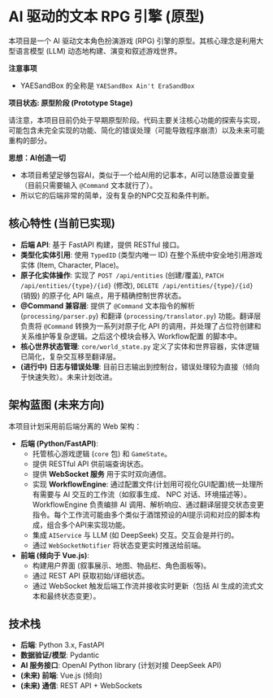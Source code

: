 # AI 驱动的文本 RPG 引擎 (原型)

本项目是一个 AI 驱动文本角色扮演游戏 (RPG) 引擎的原型。其核心理念是利用大型语言模型 (LLM) 动态地构建、演变和叙述游戏世界。

**注意事项**
- YAESandBox 的全称是 `YAESandBox Ain't EraSandBox` 

**项目状态: 原型阶段 (Prototype Stage)**

请注意，本项目目前仍处于早期原型阶段。代码主要关注核心功能的探索与实现，可能包含未完全实现的功能、简化的错误处理（可能导致程序崩溃）以及未来可能重构的部分。

**思想：AI创造一切**
- 本项目希望足够包容AI，类似于一个给AI用的记事本，AI可以随意设置变量（目前只需要输入 `@Command` 文本就行了）。
- 所以它的后端非常的简单，没有复杂的NPC交互和条件判断。

## 核心特性 (当前已实现)

*   **后端 API**: 基于 FastAPI 构建，提供 RESTful 接口。
*   **类型化实体引用**: 使用 `TypedID` (类型内唯一 ID) 在整个系统中安全地引用游戏实体 (Item, Character, Place)。
*   **原子化实体操作**: 实现了 `POST /api/entities` (创建/覆盖), `PATCH /api/entities/{type}/{id}` (修改), `DELETE /api/entities/{type}/{id}` (销毁) 的原子化 API 端点，用于精确控制世界状态。
*   **@Command 兼容层**: 提供了 `@Command` 文本指令的解析 (`processing/parser.py`) 和翻译 (`processing/translator.py`) 功能。翻译层负责将 `@Command` 转换为一系列对原子化 API 的调用，并处理了占位符创建和关系维护等复杂逻辑。之后这个模块会移入 Workflow配置 的脚本中。
*   **核心世界状态管理**: `core/world_state.py` 定义了实体和世界容器，实体逻辑已简化，复杂交互移至翻译层。
*   **(进行中)** **日志与错误处理**: 目前日志输出到控制台，错误处理较为直接（倾向于快速失败）。未来计划改进。

## 架构蓝图 (未来方向)

本项目计划采用前后端分离的 Web 架构：

*   **后端 (Python/FastAPI)**:
    *   托管核心游戏逻辑 (`core` 包) 和 `GameState`。
    *   提供 RESTful API 供前端查询状态。
    *   提供 **WebSocket 服务** 用于实时双向通信。
    *   实现 **WorkflowEngine**: 通过配置文件(计划用可视化GUI配置)统一处理所有需要与 AI 交互的工作流（如叙事生成、 NPC 对话、环境描述等）。WorkflowEngine 负责编排 AI 调用、解析响应、通过翻译层提交状态变更指令。每个工作流可能由多个类似于酒馆预设的AI提示词和对应的脚本构成，组合多个API来实现功能。
    *   集成 `AIService` 与 LLM (如 DeepSeek) 交互。交互会是并行的。
    *   通过 `WebSocketNotifier` 将状态变更实时推送给前端。
*   **前端 (倾向于 Vue.js)**:
    *   构建用户界面 (叙事展示、地图、物品栏、角色面板等)。
    *   通过 REST API 获取初始/详细状态。
    *   通过 WebSocket 触发后端工作流并接收实时更新（包括 AI 生成的流式文本和最终状态变更）。

## 技术栈

*   **后端**: Python 3.x, FastAPI
*   **数据验证/模型**: Pydantic
*   **AI 服务接口**: OpenAI Python library (计划对接 DeepSeek API)
*   **(未来) 前端**: Vue.js (倾向)
*   **(未来) 通信**: REST API + WebSockets
